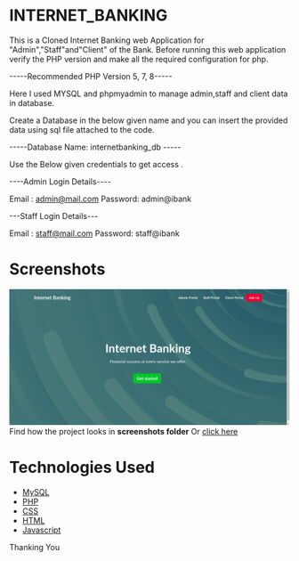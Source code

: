 # INTERNET_BANKING
This is a Cloned Internet Banking web Application for "Admin","Staff"and"Client" of the Bank.
Before running this web application verify the PHP version and make all the required configuration for php.

-----Recommended PHP Version 5, 7, 8-----

Here I used MYSQL and phpmyadmin to manage admin,staff and client data in database.

Create a Database in the below given name and you can insert the provided data using sql file attached to the code.

-----Database Name: internetbanking_db  -----

Use the Below given credentials to get access .

----Admin Login Details----

Email	: admin@mail.com
Password: admin@ibank


---Staff Login Details---

Email	: staff@mail.com
Password: staff@ibank

# Screenshots
<img src="https://github.com/Levyathanz/Internet_Banking/blob/main/screenshots/main.png">
Find how the project looks in <b>screenshots folder</b> Or <a href="https://github.com/Levyathanz/Internet_Banking/tree/main/screenshots">click here</a>

# Technologies Used
<ul>
<a href="https://www.mysql.com/"><li>MySQL</a></li>
<a href="https://www.php.net/"><li>PHP</a></li>
<a href="https://www.w3.org/Style/CSS/Overview.en.html"><li>CSS</a></li>
<a href="https://www.w3.org/TR/html52/"><li>HTML</a></li>
<a href="https://www.javascript.com/"><li>Javascript</a></li>
</ul>

Thanking  You
